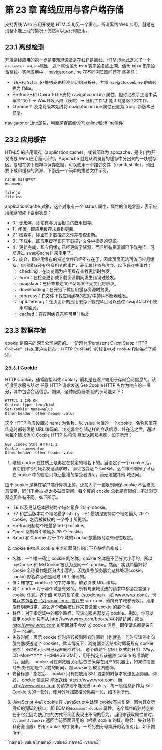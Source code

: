 # 第 23 章 离线应用与客户端存储
支持离线 Web 应用开发是 HTML5 的另一个重点。所谓离线 Web 应用，就是在设备不能上网的情况下仍然可以运行的应用。

## 23.1 离线检测
开发离线应用的第一步是要知道设备是在线还是离线，HTML5为此定义了一个```navigator.onLine```属性，这个属性值为 true 表示设备能上网，值为 false 表示设备离线。实际应用中， navigator.onLine 在不同浏览器间还有
些差异：
* IE6+和 Safari 5+能够正确检测到网络已断开，并将 navigator.onLine 的值转换为 false。
* Firefox 3+和 Opera 10.6+支持 navigator.onLine 属性，但你必须手工选中菜单项“文件 → Web开发人员（设置）→ 脱机工作”才能让浏览器正常工作。
* Chrome 11 及之前版本始终将 navigator.onLine 属性设置为 true。新版本已修复。

[navigator.onLine属性，判断是否离线访问](./23.1/OnLineExample01.html)
[online和offline事件](./23.1/OnlineEventsExample01.html)

## 23.2 应用缓存
HTML5 的应用缓存（application cache），或者简称为 appcache，是专门为开发离线 Web 应用而设计的。Appcache 就是从浏览器的缓存中分出来的一块缓存区。要想在这个缓存中保存数据，可以使用一个描述文件（manifest file），列出要下载和缓存的资源。下面是一个简单的描述文件示例。 

```
CACHE MAINFEST
#Comment

file.js
file.css
```

applicationCache 对象，这个对象有一个 status 属性，属性的值是常量，表示应用缓存的如下当前状态：
*  0：无缓存，即没有与页面相关的应用缓存。
*  1：闲置，即应用缓存未得到更新。
*  2：检查中，即正在下载描述文件并检查更新。
*  3：下载中，即应用缓存正在下载描述文件中指定的资源。
*  4：更新完成，即应用缓存已经更新了资源，而且所有资源都已下载完毕，可以通过 swapCache()
来使用了。
*  5：废弃，即应用缓存的描述文件已经不存在了，因此页面无法再访问应用缓存。应用缓存还有很多相关的事件，表示其状态的改变。以下是这些事件：
    * checking：在浏览器为应用缓存查找更新时触发。
    * error：在检查更新或下载资源期间发生错误时触发。
    * noupdate：在检查描述文件发现文件无变化时触发。
    * downloading：在开始下载应用缓存资源时触发。
    * progress：在文件下载应用缓存的过程中持续不断地触发。
    * updateready：在页面新的应用缓存下载完毕且可以通过 swapCache()使用时触发。
    * cached：在应用缓存完整可用时触发

## 23.3 数据存储
cookie 是原来的网景公司创造的。一份题为“Persistent Client State: HTTP Cookes”（持久客户端状态： HTTP Cookies）的标准中对 cookie 机制进行了阐述。

### 23.3.1 Cookie
HTTP Cookie，通常直接叫做 cookie，最初是在客户端用于存储会话信息的。该标准要求服务器对
任意 HTTP 请求发送 Set-Cookie HTTP 头作为响应的一部分，其中包含会话信息。例如，这种服务器响
应的头可能如下：

```
HTTP/1.1 200 OK
Content-type: text/html
Set-Cookie: name=value
Other-header: other-header-value
```

这个 HTTP 响应设置以 name 为名称、以 value 为值的一个 cookie，名称和值在传送时都必须是
URL 编码的。浏览器会存储这样的会话信息，并在这之后，通过为每个请求添加 Cookie HTTP 头将信
息发送回服务器，如下所示：

```
GET /index.html HTTP/1.1
Cookie: name=value
Other-header: other-header-value
```

1. 限制
cookie 在性质上是绑定在特定的域名下的。当设定了一个 cookie 后，再给创建它的域名发送请求时，
都会包含这个 cookie。这个限制确保了储存在 cookie 中的信息只能让批准的接受者访问，而无法被其他
域访问。

由于 cookie 是存在客户端计算机上的，还加入了一些限制确保 cookie 不会被恶意使用，同时不会占
据太多磁盘空间。每个域的 cookie 总数是有限的，不过浏览器之间各有不同。如下所示。

* IE6 以及更低版本限制每个域名最多 20 个 cookie。
* IE7 和之后版本每个域名最多 50 个。 IE7 最初是支持每个域名最大 20 个 cookie，之后被微软的
一个补丁所更新。
* Firefox 限制每个域最多 50 个 cookie。
* Opera 限制每个域最多 30 个 cookie。
* Safari 和 Chrome 对于每个域的 cookie 数量限制没有硬性规定。

2. cookie 的构成
cookie 由浏览器保存的以下几块信息构成：
* 名称：一个唯一确定 cookie 的名称。cookie 名称是不区分大小写的，所以 myCookie 和 MyCookie
被认为是同一个 cookie。然而，实践中最好将 cookie 名称看作是区分大小写的，因为某些服务器会这样处理cookie。 cookie 的名称必须是经过 URL 编码的。
* 值：储存在 cookie 中的字符串值。值必须被 URL 编码。
* 域： cookie 对于哪个域是有效的。所有向该域发送的请求中都会包含这个 cookie 信息。这个值
可以包含子域（subdomain，如 www.wrox.com），也可以不包含它（如.wrox.com，则对于 wrox.com
的所有子域都有效）。如果没有明确设定，那么这个域会被认作来自设置 cookie 的那个域。
* 路径：对于指定域中的那个路径，应该向服务器发送 cookie。例如，你可以指定 cookie 只有从
http://www.wrox.com/books/ 中才能访问，那么 http://www.wrox.com 的页面就不会发
送 cookie 信息，即使请求都是来自同一个域的。
* 失效时间：表示 cookie 何时应该被删除的时间戳（也就是，何时应该停止向服务器发送这个
cookie）。默认情况下，浏览器会话结束时即将所有 cookie 删除；不过也可以自己设置删除时间。
这个值是个 GMT 格式的日期（Wdy, DD-Mon-YYYY HH:MM:SS GMT），用于指定应该删除
cookie 的准确时间。因此， cookie 可在浏览器关闭后依然保存在用户的机器上。如果你设置的失
效日期是个以前的时间，则 cookie 会被立刻删除。
* 安全标志：指定后， cookie 只有在使用 SSL 连接的时候才发送到服务器。例如， cookie 信息只
能发送给 https://www.wrox.com，而 http://www.wrox.com 的请求则不能发送 cookie。
每一段信息都作为 Set-Cookie 头的一部分，使用分号加空格分隔每一段，如下例所示。

3. JavaScript 中的 cookie
在 JavaScript中处理 cookie有些复杂，因为其众所周知的蹩脚的接口，即 BOM的```document.cookie```
属性。这个属性的独特之处在于它会因为使用它的方式不同而表现出不同的行为。当用来获取属性值时，
```document.cookie``` 返回当前页面可用的（根据 cookie 的域、路径、失效时间和安全设置）所有 cookie
的字符串，一系列由分号隔开的名值对儿，如下例所示。

```name1=value1;name2=value2;name3=value3`
